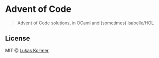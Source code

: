 # Advent of Code

> Advent of Code solutions, in OCaml and (sometimes) Isabelle/HOL


## License
MIT @ [Lukas Kollmer](https://lukaskollmer.de)
